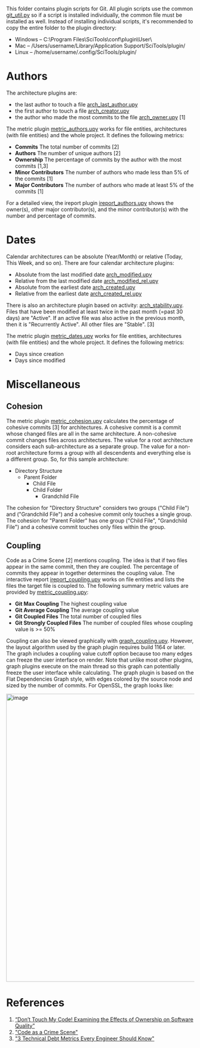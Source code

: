 This folder contains plugin scripts for Git. All plugin scripts use the common [git_util.py](https://github.com/stinb/plugins/blob/main/Solutions/git/git_util.py) so if a script is installed individually, the common file must be installed as well. Instead of installing individual scripts, it's recommended to copy the entire folder to the plugin directory:

- Windows – C:\Program Files\SciTools\conf\plugin\User\
- Mac – /Users/username/Library/Application Support/SciTools/plugin/
- Linux – /home/username/.config/SciTools/plugin/

# Authors

The architecture plugins are:

- the last author to touch a file [arch_last_author.upy](https://github.com/stinb/plugins/blob/main/Solutions/git/arch_last_author.upy)
- the first author to touch a file [arch_creator.upy](https://github.com/stinb/plugins/blob/main/Solutions/git/arch_creator.upy)
- the author who made the most commits to the file [arch_owner.upy](https://github.com/stinb/plugins/blob/main/Solutions/git/arch_owner.upy) [1]

The metric plugin [metric_authors.upy](https://github.com/stinb/plugins/blob/main/Solutions/git/metric_authors.upy) works for file entities, architectures (with file entities) and the whole project. It defines the following metrics:

- **Commits** The total number of commits [2]
- **Authors** The number of unique authors [2]
- **Ownership** The percentage of commits by the author with the most commits [1,3]
- **Minor Contributors** The number of authors who made less than 5% of the commits [1]
- **Major Contributors** The number of authors who made at least 5% of the commits [1]

For a detailed view, the ireport plugin [ireport_authors.upy](https://github.com/stinb/plugins/blob/main/Solutions/git/ireport_authors.upy) shows the owner(s), other major contributor(s), and the minor contributor(s) with the number and percentage of commits.

# Dates

Calendar architectures can be absolute (Year/Month) or relative (Today, This Week, and so on). There are four calendar architecture plugins:

- Absolute from the last modified date [arch_modified.upy](https://github.com/stinb/plugins/blob/main/Solutions/git/arch_modified.upy)
- Relative from the last modified date [arch_modified_rel.upy](https://github.com/stinb/plugins/blob/main/Solutions/git/arch_modified_rel.upy)
- Absolute from the earliest date [arch_created.upy](https://github.com/stinb/plugins/blob/main/Solutions/git/arch_created.upy)
- Relative from the earliest date [arch_created_rel.upy](https://github.com/stinb/plugins/blob/main/Solutions/git/arch_created_rel.upy)

There is also an architecture plugin based on activity: [arch_stability.upy](https://github.com/stinb/plugins/blob/main/Solutions/git/arch_stability.upy). Files that have been modified at least twice in the past month (=past 30 days) are "Active". If an active file was also active in the previous month, then it is "Recurrently Active". All other files are "Stable". [3]

The metric plugin [metric_dates.upy](https://github.com/stinb/plugins/blob/main/Solutions/git/metric_dates.upy) works for file entities, architectures (with file entities) and the whole project. It defines the following metrics:

- Days since creation
- Days since modified

# Miscellaneous

## Cohesion

The metric plugin [metric_cohesion.upy](https://github.com/stinb/plugins/blob/main/Solutions/git/metric_cohesion.upy) calculates the percentage of cohesive commits [3] for architectures. A cohesive commit is a commit whose changed files are all in the same architecture. A non-cohesive commit changes files across architectures. The value for a root architecture considers each sub-architecture as a separate group. The value for a non-root architecture forms a group with all descendents and everything else is a different group. So, for this sample architecture:

- Directory Structure
  - Parent Folder
    - Child File
    - Child Folder
      - Grandchild File

The cohesion for "Directory Structure" considers two groups ("Child File") and ("Grandchild File") and a cohesive commit only touches a single group. The cohesion for "Parent Folder" has one group ("Child File", "Grandchild File") and a cohesive commit touches only files within the group.

## Coupling

Code as a Crime Scene [2] mentions coupling. The idea is that if two files appear in the same commit, then they are coupled. The percentage of commits they appear in together determines the coupling value. The interactive report [ireport_coupling.upy](https://github.com/stinb/plugins/blob/main/Solutions/git/ireport_coupling.upy) works on file entities and lists the files the target file is coupled to. The following summary metric values are provided by [metric_coupling.upy](https://github.com/stinb/plugins/blob/main/Solutions/git/metric_coupling.upy):

- **Git Max Coupling** The highest coupling value
- **Git Average Coupling** The average coupling value
- **Git Coupled Files** The total number of coupled files
- **Git Strongly Coupled Files** The number of coupled files whose coupling value is >= 50%

Coupling can also be viewed graphically with [graph_coupling.upy](https://github.com/stinb/plugins/blob/main/Solutions/git/graph_coupling.upy). However, the layout algorithm used by the graph plugin requires build 1164 or later. The graph includes a coupling value cutoff option because too many edges can freeze the user interface on render. Note that unlike most other plugins, graph plugins execute on the main thread so this graph can potentially freeze the user interface while calculating. The graph plugin is based on the Flat Dependencies Graph style, with edges colored by the source node and sized by the number of commits. For OpenSSL, the graph looks like:

<img width="769" alt="image" src="https://github.com/stinb/plugins/assets/7937320/8b639d94-7b38-48e6-971a-3a590df054d3">


# References

1. [“Don’t Touch My Code! Examining the Effects of Ownership on Software Quality”](https://www.microsoft.com/en-us/research/wp-content/uploads/2016/02/bird2011dtm.pdf)
2. ["Code as a Crime Scene"](https://www.adamtornhill.com/articles/crimescene/codeascrimescene.htm)
3. ["3 Technical Debt Metrics Every Engineer Should Know"](https://stepsize.com/blog/use-research-from-industry-leaders-to-measure-technical-debt)
